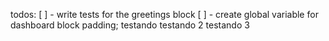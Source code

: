 todos:
[ ] - write tests for the greetings block
[ ] - create global variable for dashboard block padding;
testando
testando 2
testando 3